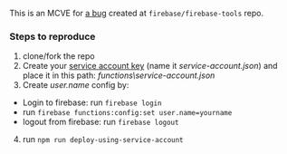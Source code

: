This is an MCVE for [a bug](https://github.com/firebase/firebase-tools/issues/3796) created at `firebase/firebase-tools` repo.

### Steps to reproduce

<!-- Provide the steps needed to reproduce the issue with the above test case. -->

1. clone/fork the repo
2. Create your [service account key](https://firebase.google.com/docs/admin/setup#initialize-sdk) (name it _service-account.json_) and place it in this path:
_functions\service-account.json_
3. Create _user.name_ config by:
* Login to firebase: run `firebase login`
* run `firebase functions:config:set user.name=yourname`
* logout from firebase: run `firebase logout`
4. run `npm run deploy-using-service-account`
